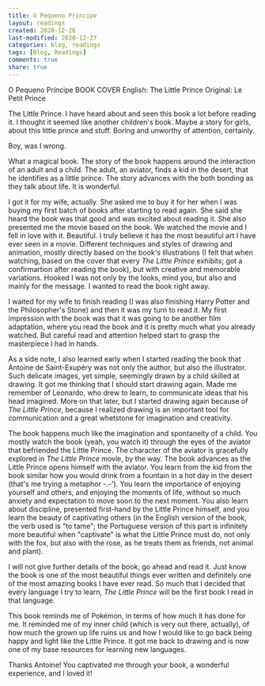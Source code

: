 ```yaml
---
title: O Pequeno Príncipe
layout: readings
created: 2020-12-26
last-modified: 2020-12-27
categories: blog, readings
tags: [Blog, Readings]
comments: true
share: true
---
```


O Pequeno Príncipe
BOOK COVER
English: The Little Prince
Original: Le Petit Prince

The Little Prince. I have heard about and seen this book a lot before reading it. I thought it seemed like another children's book. Maybe a story for girls, about this little prince and stuff. Boring and unworthy of attention, certainly.

Boy, was I wrong.

What a magical book.
The story of the book happens around the interaction of an adult and a child. The adult, an aviator, finds a kid in the desert, that he identifies as a little prince. The story advances with the both bonding as they talk about life. It is wonderful.

I got it for my wife, actually. She asked me to buy it for her when I was buying my first batch of books after starting to read again. She said she heard the book was that good and was excited about reading it. She also presented me the movie based on the book.
We watched the movie and I fell in love with it. Beautiful. I truly believe it has the most beautiful art I have ever seen in a movie. Different techniques and styles of drawing and animation, mostly directly based on the book's illustrations (I felt that when watching, based on the cover that every *The Little Prince* exhibits; got a confirmartion after reading the book), but with creative and memorable variations. Hooked I was not only by the looks, mind you, but also and mainly for the message. I wanted to read the book right away.

I waited for my wife to finish reading (I was also finishing Harry Potter and the Philosopher's Stone) and then it was my turn to read it.
My first impression with the book was that it was going to be another film adaptation, where you read the book and it is pretty much what you already watched. But careful read and attention helped start to grasp the masterpiece I had in hands.

As a side note, I also learned early when I started reading the book that Antoine de Saint-Exupéry was not only the author, but also the illustrator. Such delicate images, yet simple, seemingly drawn by a child skilled at drawing. It got me thinking that I should start drawing again. Made me remember of Leonardo, who drew to learn, to communicate ideas that his head imagined. More on that later, but I started drawing again because of *The Little Prince*, because I realized drawing is an important tool for communication and a great whetstone for imagination and creativity.

The book happens much like the imagination and spontaneity of a child. You mostly watch the book (yeah, you watch it) through the eyes of the aviator that befriended the Little Prince. The character of the aviator is gracefully explored in *The Little Prince* movie, by the way. The book advances as the Little Prince opens himself with the aviator. You learn from the kid from the book similar how you would drink from a fountain in a hot day in the desert (that's me trying a metaphor -.-'). You learn the importance of enjoying yourself and others, and enjoying the moments of life, without so much anxiety and expectation to move soon to the next moment. You also learn about discipline, presented first-hand by the Little Prince himself, and you learn the beauty of captivating others (in the English version of the book, the verb used is "to tame"; the Portuguese version of this part is infinitely more beautiful when "captivate" is what the Little Prince must do, not only with the fox, but also with the rose, as he treats them as friends, not animal and plant).

I will not give further details of the book, go ahead and read it. Just know the book is one of the most beautiful things ever written and definitely one of the most amazing books I have ever read. So much that I decided that every language I try to learn, *The Little Prince* will be the first book I read in that language.

This book reminds me of Pokémon, in terms of how much it has done for me. It reminded me of my inner child (which is very out there, actually), of how much the grown up life ruins us and how I would like to go back being happy and light like the Little Prince. It got me back to drawing and is now one of my base resources for learning new languages.

Thanks Antoine! You captivated me through your book, a wonderful experience, and I loved it!
